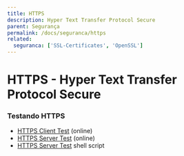 ```yaml
---
title: HTTPS
description: Hyper Text Transfer Protocol Secure
parent: Segurança
permalink: /docs/seguranca/https
related:
  seguranca: ['SSL-Certificates', 'OpenSSL']
---
```

# HTTPS - Hyper Text Transfer Protocol Secure

### Testando HTTPS

-   [HTTPS Client Test](https://www.howsmyssl.com) (online)
-   [HTTPS Server Test](https://www.ssllabs.com/ssltest) (online)
-   [HTTPS Server Test](https://testssl.sh/) shell script